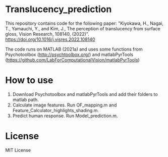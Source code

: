# Translucency_prediction

This repository contains code for the following paper: "Kiyokawa, H., Nagai, T., Yamauchi, Y., and Kim, J., The perception of translucency from surface gloss, Vision Research, 108140, (2022)". https://doi.org/10.1016/j.visres.2022.108140

The code runs on MATLAB (2021a) and uses some functions from Psychotoolbox (http://psychtoolbox.org/) and matlabPyrTools (https://github.com/LabForComputationalVision/matlabPyrTools)

# How to use
1. Download Psychotoolbox and matlabPyrTools and add their folders to matlab path.
2. Calculate image features. Run OF_mapping.m and Feature_Calculator_highlights_shading.m.
3. Predict human response. Run Model_prediction.m.

# License
MIT License
